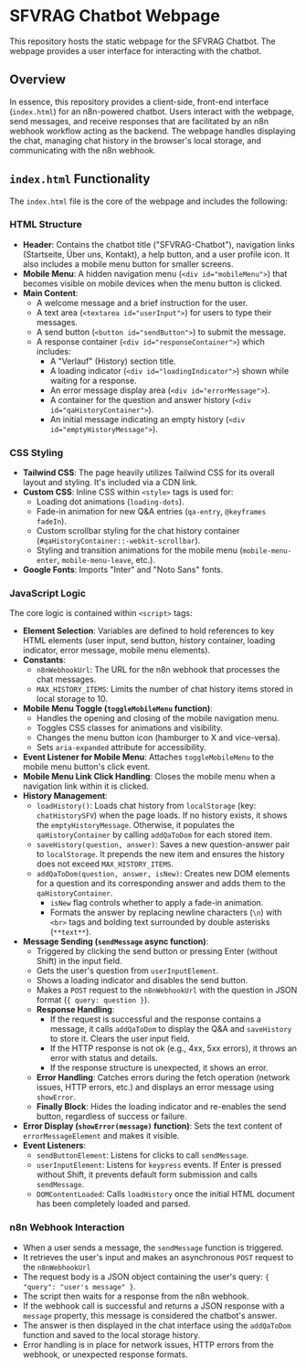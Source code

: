 # SFVRAG Chatbot Webpage

This repository hosts the static webpage for the SFVRAG Chatbot. The webpage provides a user interface for interacting with the chatbot.

## Overview

In essence, this repository provides a client-side, front-end interface (`index.html`) for an n8n-powered chatbot. Users interact with the webpage, send messages, and receive responses that are facilitated by an n8n webhook workflow acting as the backend. The webpage handles displaying the chat, managing chat history in the browser's local storage, and communicating with the n8n webhook.

## `index.html` Functionality

The `index.html` file is the core of the webpage and includes the following:

### HTML Structure
- **Header**: Contains the chatbot title ("SFVRAG-Chatbot"), navigation links (Startseite, Über uns, Kontakt), a help button, and a user profile icon. It also includes a mobile menu button for smaller screens.
- **Mobile Menu**: A hidden navigation menu (`<div id="mobileMenu">`) that becomes visible on mobile devices when the menu button is clicked.
- **Main Content**:
    - A welcome message and a brief instruction for the user.
    - A text area (`<textarea id="userInput">`) for users to type their messages.
    - A send button (`<button id="sendButton">`) to submit the message.
    - A response container (`<div id="responseContainer">`) which includes:
        - A "Verlauf" (History) section title.
        - A loading indicator (`<div id="loadingIndicator">`) shown while waiting for a response.
        - An error message display area (`<div id="errorMessage">`).
        - A container for the question and answer history (`<div id="qaHistoryContainer">`).
        - An initial message indicating an empty history (`<div id="emptyHistoryMessage">`).

### CSS Styling
- **Tailwind CSS**: The page heavily utilizes Tailwind CSS for its overall layout and styling. It's included via a CDN link.
- **Custom CSS**: Inline CSS within `<style>` tags is used for:
    - Loading dot animations (`loading-dots`).
    - Fade-in animation for new Q&A entries (`qa-entry`, `@keyframes fadeIn`).
    - Custom scrollbar styling for the chat history container (`#qaHistoryContainer::-webkit-scrollbar`).
    - Styling and transition animations for the mobile menu (`mobile-menu-enter`, `mobile-menu-leave`, etc.).
- **Google Fonts**: Imports "Inter" and "Noto Sans" fonts.

### JavaScript Logic
The core logic is contained within `<script>` tags:

- **Element Selection**: Variables are defined to hold references to key HTML elements (user input, send button, history container, loading indicator, error message, mobile menu elements).
- **Constants**:
    - `n8nWebhookUrl`: The URL for the n8n webhook that processes the chat messages.
    - `MAX_HISTORY_ITEMS`: Limits the number of chat history items stored in local storage to 10.
- **Mobile Menu Toggle (`toggleMobileMenu` function)**:
    - Handles the opening and closing of the mobile navigation menu.
    - Toggles CSS classes for animations and visibility.
    - Changes the menu button icon (hamburger to X and vice-versa).
    - Sets `aria-expanded` attribute for accessibility.
- **Event Listener for Mobile Menu**: Attaches `toggleMobileMenu` to the mobile menu button's click event.
- **Mobile Menu Link Click Handling**: Closes the mobile menu when a navigation link within it is clicked.
- **History Management**:
    - `loadHistory()`: Loads chat history from `localStorage` (key: `chatHistorySFV`) when the page loads. If no history exists, it shows the `emptyHistoryMessage`. Otherwise, it populates the `qaHistoryContainer` by calling `addQaToDom` for each stored item.
    - `saveHistory(question, answer)`: Saves a new question-answer pair to `localStorage`. It prepends the new item and ensures the history does not exceed `MAX_HISTORY_ITEMS`.
    - `addQaToDom(question, answer, isNew)`: Creates new DOM elements for a question and its corresponding answer and adds them to the `qaHistoryContainer`.
        - `isNew` flag controls whether to apply a fade-in animation.
        - Formats the answer by replacing newline characters (`\n`) with `<br>` tags and bolding text surrounded by double asterisks (`**text**`).
- **Message Sending (`sendMessage` async function)**:
    - Triggered by clicking the send button or pressing Enter (without Shift) in the input field.
    - Gets the user's question from `userInputElement`.
    - Shows a loading indicator and disables the send button.
    - Makes a `POST` request to the `n8nWebhookUrl` with the question in JSON format (`{ query: question }`).
    - **Response Handling**:
        - If the request is successful and the response contains a message, it calls `addQaToDom` to display the Q&A and `saveHistory` to store it. Clears the user input field.
        - If the HTTP response is not ok (e.g., 4xx, 5xx errors), it throws an error with status and details.
        - If the response structure is unexpected, it shows an error.
    - **Error Handling**: Catches errors during the fetch operation (network issues, HTTP errors, etc.) and displays an error message using `showError`.
    - **Finally Block**: Hides the loading indicator and re-enables the send button, regardless of success or failure.
- **Error Display (`showError(message)` function)**: Sets the text content of `errorMessageElement` and makes it visible.
- **Event Listeners**:
    - `sendButtonElement`: Listens for clicks to call `sendMessage`.
    - `userInputElement`: Listens for `keypress` events. If Enter is pressed without Shift, it prevents default form submission and calls `sendMessage`.
    - `DOMContentLoaded`: Calls `loadHistory` once the initial HTML document has been completely loaded and parsed.

### n8n Webhook Interaction
- When a user sends a message, the `sendMessage` function is triggered.
- It retrieves the user's input and makes an asynchronous `POST` request to the `n8nWebhookUrl` 
- The request body is a JSON object containing the user's query: `{ "query": "user's message" }`.
- The script then waits for a response from the n8n webhook.
- If the webhook call is successful and returns a JSON response with a `message` property, this message is considered the chatbot's answer.
- The answer is then displayed in the chat interface using the `addQaToDom` function and saved to the local storage history.
- Error handling is in place for network issues, HTTP errors from the webhook, or unexpected response formats.
